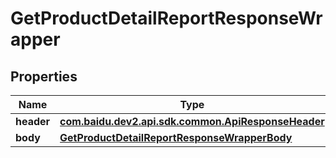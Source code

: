 

# GetProductDetailReportResponseWrapper


## Properties

Name | Type | Description | Notes
------------ | ------------- | ------------- | -------------
**header** | [**com.baidu.dev2.api.sdk.common.ApiResponseHeader**](com.baidu.dev2.api.sdk.common.ApiResponseHeader.md) |  |  [optional]
**body** | [**GetProductDetailReportResponseWrapperBody**](GetProductDetailReportResponseWrapperBody.md) |  |  [optional]



